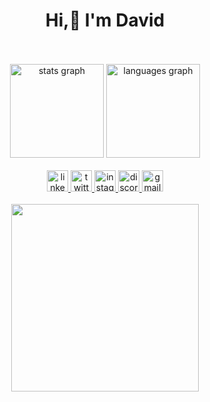 <h1 align="center">Hi,👋 I'm David<br></h1>


<div align="center">

<br clear="both">
<br clear="both">
  
</div><div align="center">
  <img src="https://github-readme-stats.vercel.app/api?username=DvzZDev&hide_title=false&hide_rank=false&show_icons=true&include_all_commits=true&count_private=true&disable_animations=false&theme=tokyonight&locale=en&hide_border=false" height="150" alt="stats graph"  />
  <img src="https://github-readme-stats.vercel.app/api/top-langs?username=DvzZDev&locale=en&hide_title=false&layout=compact&card_width=320&langs_count=5&theme=tokyonight&hide_border=false" height="150" alt="languages graph"  />
</div>

<br clear="both">


<div align="center">
  <a href="https://www.linkedin.com/in/david-esteban-garcia-bba029221/" target="_blank">
    <img src="https://img.shields.io/static/v1?message=LinkedIn&logo=linkedin&label=&color=0077B5&logoColor=white&labelColor=&style=flat" height="34" alt="linkedin logo"  />
  </a>
  <a href="https://twitter.com/_DvzZ_" target="_blank">
    <img src="https://img.shields.io/static/v1?message=Twitter&logo=twitter&label=&color=1DA1F2&logoColor=white&labelColor=&style=flat" height="34" alt="twitter logo"  />
  </a>
  <a href="https://www.instagram.com/dvz_z_z/" target="_blank">
    <img src="https://img.shields.io/static/v1?message=Instagram&logo=instagram&label=&color=E4405F&logoColor=white&labelColor=&style=flat" height="34" alt="instagram logo"  />
  </a>
  <a href="dvzz6998" target="_blank">
    <img src="https://img.shields.io/static/v1?message=Discord&logo=discord&label=&color=7289DA&logoColor=white&labelColor=&style=flat" height="34" alt="discord logo"  />
  </a>
  <a href="estebandavid578@gmail.com" target="_blank">
    <img src="https://img.shields.io/static/v1?message=Gmail&logo=gmail&label=&color=D14836&logoColor=white&labelColor=&style=flat" height="34" alt="gmail logo"  />
  </a>
</div>

<br clear="both">

<div align="center">
  <img height="300" src="https://media3.giphy.com/media/v1.Y2lkPTc5MGI3NjExcnZmczlnNGVrN2VsdHYyYThycnV6b2Z5d3A2dHkwZmpjY3FpMHlqdyZlcD12MV9pbnRlcm5hbF9naWZfYnlfaWQmY3Q9Zw/NTur7XlVDUdqM/giphy.gif"  />
</div>

###
